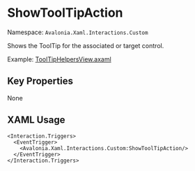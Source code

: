 # ShowToolTipAction

Namespace: `Avalonia.Xaml.Interactions.Custom`

Shows the ToolTip for the associated or target control.

Example: [ToolTipHelpersView.axaml](samples/BehaviorsTestApplication/Views/Pages/ToolTipHelpersView.axaml)

## Key Properties
None

## XAML Usage
```xaml
<Interaction.Triggers>
  <EventTrigger>
    <Avalonia.Xaml.Interactions.Custom:ShowToolTipAction/>
  </EventTrigger>
</Interaction.Triggers>
```
